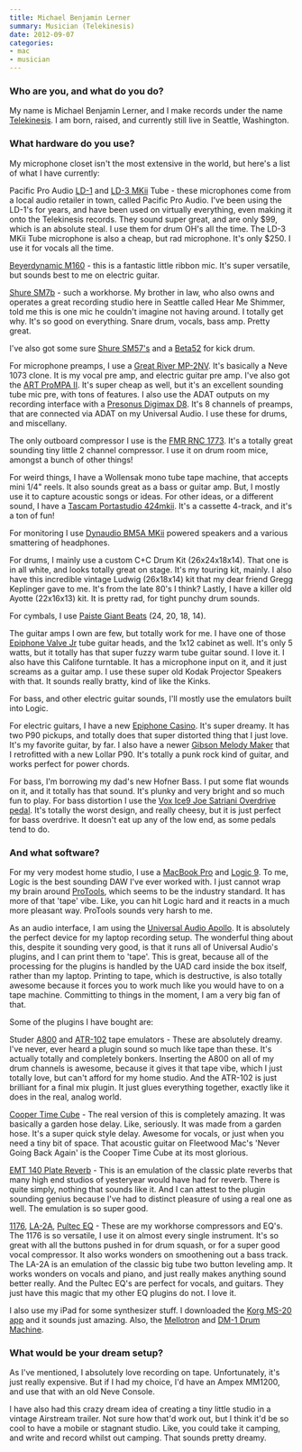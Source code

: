 ```yaml
---
title: Michael Benjamin Lerner
summary: Musician (Telekinesis)
date: 2012-09-07
categories:
- mac
- musician
---
```


### Who are you, and what do you do?

My name is Michael Benjamin Lerner, and I make records under the name [Telekinesis](http://www.mergerecords.com/artists/telekinesis/ "Michael's band page on Merge."). I am born, raised, and currently still live in Seattle, Washington. 

### What hardware do you use?

My microphone closet isn't the most extensive in the world, but here's a list of what I have currently:

Pacific Pro Audio [LD-1][] and [LD-3 MKii][ld-3-mkii] Tube - these microphones come from a local audio retailer in town, called Pacific Pro Audio. I've been using the LD-1's for years, and have been used on virtually everything, even making it onto the Telekinesis records. They sound super great, and are only $99, which is an absolute steal. I use them for drum OH's all the time. The LD-3 MKii Tube microphone is also a cheap, but rad microphone. It's only $250. I use it for vocals all the time. 

[Beyerdynamic M160][m-160] - this is a fantastic little ribbon mic. It's super versatile, but sounds best to me on electric guitar. 

[Shure SM7b][sm7b] - such a workhorse. My brother in law, who also owns and operates a great recording studio here in Seattle called Hear Me Shimmer, told me this is one mic he couldn't imagine not having around. I totally get why. It's so good on everything. Snare drum, vocals, bass amp. Pretty great.

I've also got some sure [Shure SM57's][sm57] and a [Beta52][beta-52a] for kick drum.

For microphone preamps, I use a [Great River MP-2NV][mp-2nv]. It's basically a Neve 1073 clone. It is my vocal pre amp, and electric guitar pre amp. I've also got the [ART ProMPA II][prompa-ii]. It's super cheap as well, but it's an excellent sounding tube mic pre, with tons of features. I also use the ADAT outputs on my recording interface with a [Presonus Digimax D8][digimax-d8]. It's 8 channels of preamps, that are connected via ADAT on my Universal Audio. I use these for drums, and miscellany.

The only outboard compressor I use is the [FMR RNC 1773][rnc1773]. It's a totally great sounding tiny little 2 channel compressor. I use it on drum room mice, amongst a bunch of other things!

For weird things, I have a Wollensak mono tube tape machine, that accepts mini 1/4" reels. It also sounds great as a bass or guitar amp. But, I mostly use it to capture acoustic songs or ideas. For other ideas, or a different sound, I have a [Tascam Portastudio 424mkii][424-mkii]. It's a cassette 4-track, and it's a ton of fun!

For monitoring I use [Dynaudio BM5A MKii][bm5a-mkii] powered speakers and a various smattering of headphones.

For drums, I mainly use a custom C+C Drum Kit (26x24x18x14). That one is in all white, and looks totally great on stage. It's my touring kit, mainly. I also have this incredible vintage Ludwig (26x18x14) kit that my dear friend Gregg Keplinger gave to me. It's from the late 80's I think? Lastly, I have a killer old Ayotte (22x16x13) kit. It is pretty rad, for tight punchy drum sounds.

For cymbals, I use [Paiste Giant Beats][giant-beat] (24, 20, 18, 14).

The guitar amps I own are few, but totally work for me. I have one of those [Epiphone Valve Jr][valve-junior] tube guitar heads, and the 1x12 cabinet as well. It's only 5 watts, but it totally has that super fuzzy warm tube guitar sound. I love it. I also have this Califone turntable. It has a microphone input on it, and it just screams as a guitar amp. I use these super old Kodak Projector Speakers with that. It sounds really bratty, kind of like the Kinks. 

For bass, and other electric guitar sounds, I'll mostly use the emulators built into Logic.

For electric guitars, I have a new [Epiphone Casino][casino]. It's super dreamy. It has two P90 pickups, and totally does that super distorted thing that I just love. It's my favorite guitar, by far. I also have a newer [Gibson Melody Maker][melody-maker] that I retrofitted with a new Lollar P90. It's totally a punk rock kind of guitar, and works perfect for power chords.

For bass, I'm borrowing my dad's new Hofner Bass. I put some flat wounds on it, and it totally has that sound. It's plunky and very bright and so much fun to play. For bass distortion I use the [Vox Ice9 Joe Satriani Overdrive pedal][ice-9]. It's totally the worst design, and really cheesy, but it is just perfect for bass overdrive. It doesn't eat up any of the low end, as some pedals tend to do.

### And what software?

For my very modest home studio, I use a [MacBook Pro][macbook-pro] and [Logic 9][logic-pro]. To me, Logic is the best sounding DAW I've ever worked with. I just cannot wrap my brain around [ProTools][pro-tools], which seems to be the industry standard. It has more of that 'tape' vibe. Like, you can hit Logic hard and it reacts in a much more pleasant way. ProTools sounds very harsh to me.

As an audio interface, I am using the [Universal Audio Apollo][apollo]. It is absolutely the perfect device for my laptop recording setup. The wonderful thing about this, despite it sounding very good, is that it runs all of Universal Audio's plugins, and I can print them to 'tape'. This is great, because all of the processing for the plugins is handled by the UAD card inside the box itself, rather than my laptop. Printing to tape, which is destructive, is also totally awesome because it forces you to work much like you would have to on a tape machine. Committing to things in the moment, I am a very big fan of that. 

Some of the plugins I have bought are:

Studer [A800][] and [ATR-102][] tape emulators - These are absolutely dreamy. I've never, ever heard a plugin sound so much like tape than these. It's actually totally and completely bonkers. Inserting the A800 on all of my drum channels is awesome, because it gives it that tape vibe, which I just totally love, but can't afford for my home studio. And the ATR-102 is just brilliant for a final mix plugin. It just glues everything together, exactly like it does in the real, analog world.

[Cooper Time Cube][time-cube] - The real version of this is completely amazing. It was basically a garden hose delay. Like, seriously. It was made from a garden hose. It's a super quick style delay. Awesome for vocals, or just when you need a tiny bit of space. That acoustic guitar on Fleetwood Mac's 'Never Going Back Again' is the Cooper Time Cube at its most glorious.

[EMT 140 Plate Reverb][140] - This is an emulation of the classic plate reverbs that many high end studios of yesteryear would have had for reverb. There is quite simply, nothing that sounds like it. And I can attest to the plugin sounding genius because I've had to distinct pleasure of using a real one as well. The emulation is so super good.

[1176][], [LA-2A][], [Pultec EQ][pro-eq] - These are my workhorse compressors and EQ's. The 1176 is so versatile, I use it on almost every single instrument. It's so great with all the buttons pushed in for drum squash, or for a super good vocal compressor. It also works wonders on smoothening out a bass track. The LA-2A is an emulation of the classic big tube two button leveling amp. It works wonders on vocals and piano, and just really makes anything sound better really. And the Pultec EQ's are perfect for vocals, and guitars. They just have this magic that my other EQ plugins do not. I love it.

I also use my iPad for some synthesizer stuff. I downloaded the [Korg MS-20 app][ims-20-ios] and it sounds just amazing. Also, the [Mellotron][m3000-ios] and [DM-1 Drum Machine][dm1-ios].

### What would be your dream setup?

As I've mentioned, I absolutely love recording on tape. Unfortunately, it's just really expensive. But if I had my choice, I'd have an Ampex MM1200, and use that with an old Neve Console. 

I have also had this crazy dream idea of creating a tiny little studio in a vintage Airstream trailer. Not sure how that'd work out, but I think it'd be so cool to have a mobile or stagnant studio. Like, you could take it camping, and write and record whilst out camping. That sounds pretty dreamy.

[1176]: http://www.uaudio.com/store/compressors-limiters/1176-collection.html "An audio plugin that emulates the 1176 limiter."
[140]: http://www.uaudio.com/store/reverbs/emt-140.html "An audio plugin that emulates the 140 reverberator."
[424-mkii]: https://homerecording.com/tas424.html "A portable recorder/mixer."
[a800]: http://www.uaudio.com/store/special-processing/studer-a800-tape-recorder.html "An audio plugin that emulates the A800 tape machine."
[apollo]: https://www.uaudio.com:443/interfaces/apollo.html "A Firewire/Thunderbolt audio interface."
[atr-102]: http://www.uaudio.com/store/special-processing/ampex-atr-102.html "An audio plugin that emulates the ATR-102 tape machine."
[beta-52a]: http://www.shure.com/americas/products/microphones/beta/beta-52a-kick-drum-microphone "A kick drum microphone."
[bm5a-mkii]: https://www.amazon.com/Dynaudio-BM5A-mkII-Channel-Monitor/dp/B0050SNCPM "Studio speakers."
[casino]: http://www.epiphone.com/products/electrics/archtop/casino.aspx "An electric guitar."
[digimax-d8]: https://www.presonus.com/products/DigiMax-D8 "An eight channel preamp."
[dm1-ios]: http://fingerlab.net/portfolio/dm1 "A drum machine app."
[giant-beat]: http://www.paiste.com/e/cymbals.php?action=category&category=7&family=7&model=91 "Drum cymbals."
[ice-9]: https://www.amazon.com/Vox-JS-OD-Overdrive-Effect-Pedal/dp/B003N11AIY "An overdrive pedal for guitars."
[ims-20-ios]: https://itunes.apple.com/us/app/korg-ims-20/id401142966 "An app that recreates the MS-20 analog synth."
[la-2a]: http://www.uaudio.com/store/compressors-limiters/la-2a.html "An audio plugin that emulates the LA-2A levelling amp."
[ld-1]: http://web.archive.org/web/20120320192541/http://www.pacificproaudio.com:80/ld1_specs.asp "A condenser microphone."
[ld-3-mkii]: https://web.archive.org/web/20120913073411/http://store.pacificproaudio.com/product_info.php/products_id/118 "A condenser microphone."
[logic-pro]: https://www.apple.com/logic-pro/ "A professional audio application for the Mac."
[m-160]: https://north-america.beyerdynamic.com/shop/mp/microphones/vocals-and-instruments/studio-vocals/m-160.html "A double ribbon microphone."
[m3000-ios]: https://itunes.apple.com/us/app/mellotronics-m3000-for-ipad/id375100093 "An app that recreates the M3000 tape replay instrument."
[macbook-pro]: https://www.apple.com/macbook-pro/ "A laptop."
[melody-maker]: http://web.archive.org/web/20220815070946/https://www.gibson.com/Products/Electric-Guitars/Melody-Maker/Gibson-USA/Melody-Maker.aspx "An electric guitar."
[mp-2nv]: https://www.amazon.com/Great-River-MP-2NV-Channel-Preamp/dp/B003Y583H0 "A two channel mic preamp."
[pro-eq]: http://www.uaudio.com/store/equalizers/pultec-pro.html "An audio plugin that emulates the MEQ-5 and EQP-1A equalizers."
[pro-tools]: https://www.avid.com/US/products/Pro-Tools-8-Software "Audio editing and processing software."
[prompa-ii]: http://artproaudio.com/art_products/signal_processing/multi_channel_tube_preamps/product/pro_mpa-ii/ "A two channel microphone preamp."
[rnc1773]: https://www.amazon.com/FMR-RNC-1773-Compressor-Unit/dp/B0006I935Y "A stereo compressor."
[sm57]: http://www.shure.com/americas/products/microphones/sm/sm57-instrument-microphone "An instrument microphone."
[sm7b]: http://www.shure.com/americas/products/microphones/sm/sm7b-vocal-microphone "A dynamic microphone."
[time-cube]: http://www.uaudio.com/store/delay-modulation/cooper-time-cube.html "An audio plugin that emulates the Time Cube audio delay."
[valve-junior]: https://en.wikipedia.org/wiki/Epiphone_Valve_Junior "A guitar amp."
